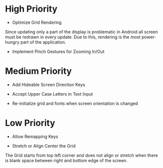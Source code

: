 # High Priority

* Optimize Grid Rendering

Since updating only a part of the display is problematic in Android all screen must be redrawn in every update. Due to this, rendering is the most power-hungry part of the application.

* Implement Pinch Gestures for Zooming In/Out

# Medium Priority
* Add Hideable Screen Direction Keys

* Accept Upper Case Letters in Text Input

* Re-initialize grid and fonts when screen orientation is changed

# Low Priority
* Allow Remapping Keys

* Stretch or Align Center the Grid

The Grid starts from top left corner and does not align or stretch when there is blank space between right and bottom edge of the screen. 
